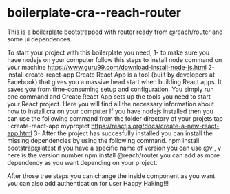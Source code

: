# boilerplate-cra--reach-router
This is a boilerplate bootstrapped  with router ready from @reach/router and some ui dependences.

To start your project with this boilerplate you need,
1- to make sure you have nodejs on your computer follow this steps to install node command on your machine
https://www.guru99.com/download-install-node-js.html
2- install create-react-app 
Create React App is a tool (built by developers at Facebook) that gives you a massive head start
when building React apps. It saves you from time-consuming setup and configuration. You simply run
one command and Create React App sets up the tools you need to start your React project.
Here you will find all the necessary information about how to install cra on your computer
If you have nodejs installed then you can use the following command
from the folder directory of your projets tap : create-react-app myproject 
https://reactjs.org/docs/create-a-new-react-app.html
3- After the project has succesfully installed you can install the missing dependencies
  by using the following command.
  npm install bootstrap@latest
  if you have a specific name of version you can use @v , v here is the version number
  npm install @reach/router 
  you can add as more dependency as you want depending on your project.
  
  After those tree steps you can change the inside component as you want you can also add authentication for user 
  Happy Haking!!!
  
  
  
